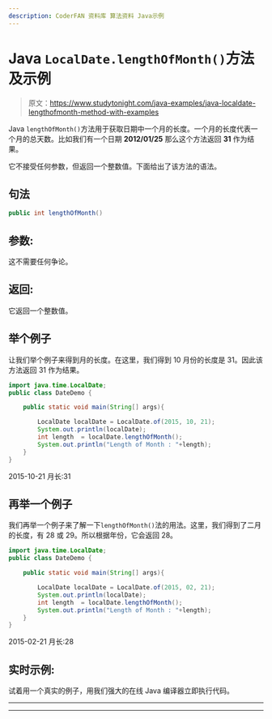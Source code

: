 ```yaml
---
description: CoderFAN 资料库 算法资料 Java示例
---
```


# Java `LocalDate.lengthOfMonth()`方法及示例

> 原文：<https://www.studytonight.com/java-examples/java-localdate-lengthofmonth-method-with-examples>

Java `lengthOfMonth()`方法用于获取日期中一个月的长度。一个月的长度代表一个月的总天数。比如我们有一个日期 **2012/01/25** 那么这个方法返回 **31** 作为结果。

它不接受任何参数，但返回一个整数值。下面给出了该方法的语法。

## 句法

```java
public int lengthOfMonth()
```

## 参数:

这不需要任何争论。

## 返回:

它返回一个整数值。

## 举个例子

让我们举个例子来得到月的长度。在这里，我们得到 10 月份的长度是 31。因此该方法返回 31 作为结果。

```java
import java.time.LocalDate; 
public class DateDemo {

	public static void main(String[] args){  

		LocalDate localDate = LocalDate.of(2015, 10, 21);
		System.out.println(localDate);
		int length  = localDate.lengthOfMonth();
		System.out.println("Length of Month : "+length);
	}
}
```

2015-10-21
月长:31

## 再举一个例子

我们再举一个例子来了解一下`lengthOfMonth()`法的用法。这里，我们得到了二月的长度，有 28 或 29。所以根据年份，它会返回 28。

```java
import java.time.LocalDate; 
public class DateDemo {

	public static void main(String[] args){  

		LocalDate localDate = LocalDate.of(2015, 02, 21);
		System.out.println(localDate);
		int length  = localDate.lengthOfMonth();
		System.out.println("Length of Month : "+length);
	}
}
```

2015-02-21
月长:28

## 实时示例:

试着用一个真实的例子，用我们强大的在线 Java 编译器立即执行代码。

* * *

* * *